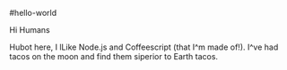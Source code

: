 #hello-world

Hi Humans

Hubot here, I lLike Node.js and Coffeescript (that I^m made of!).
I^ve had tacos on the moon and find them siperior to Earth tacos.
